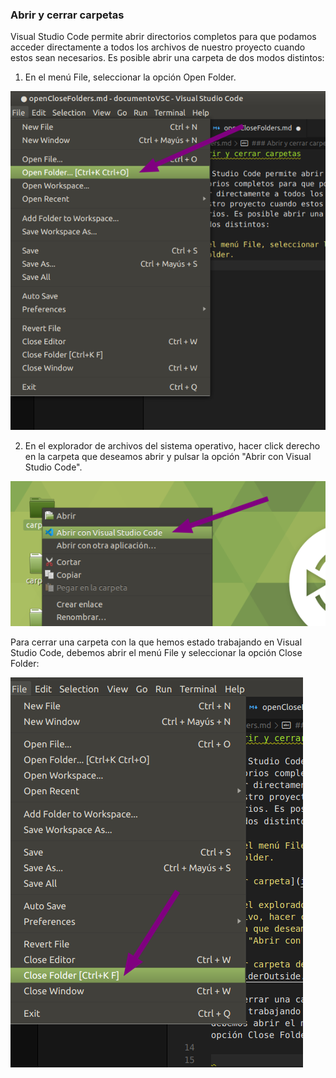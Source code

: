 ### Abrir y cerrar carpetas

Visual Studio Code permite abrir directorios completos para que podamos acceder directamente a todos los archivos de nuestro proyecto cuando estos sean necesarios. Es posible abrir una carpeta de dos modos distintos:

1. En el menú File, seleccionar la opción Open Folder.

![Abrir carpeta](img/openFolder.png)

2. En el explorador de archivos del sistema operativo, hacer click derecho en la carpeta que deseamos abrir y pulsar la opción "Abrir con Visual Studio Code".

![Abrir carpeta desde fuera](img/openFolderOutside.png)

Para cerrar una carpeta con la que hemos estado trabajando en Visual Studio Code, debemos abrir el menú File y seleccionar la opción Close Folder:

![Cerrar carpeta](img/closeFolder.png)
